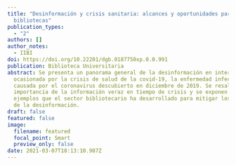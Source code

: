 ```yaml
---
title: "Desinformación y crisis sanitaria: alcances y oportunidades para las
  bibliotecas"
publication_types:
  - "2"
authors: []
author_notes:
  - IIBI
doi: https://doi.org/10.22201/dgb.0187750xp.0.0.991
publication: Biblioteca Universitaria
abstract: Se presenta un panorama general de la desinformación en internet
  ocasionada por la crisis de salud de la covid-19, la enfermedad infecciosa
  causada por el coronavirus descubierto en diciembre de 2019. Se resalta la
  importancia de la información veraz en tiempo de crisis y se exponen algunos
  ejemplos que el sector bibliotecario ha desarrollado para mitigar los alcances
  de la desinformación.
draft: false
featured: false
image:
  filename: featured
  focal_point: Smart
  preview_only: false
date: 2021-03-07T18:13:10.987Z
---
```

